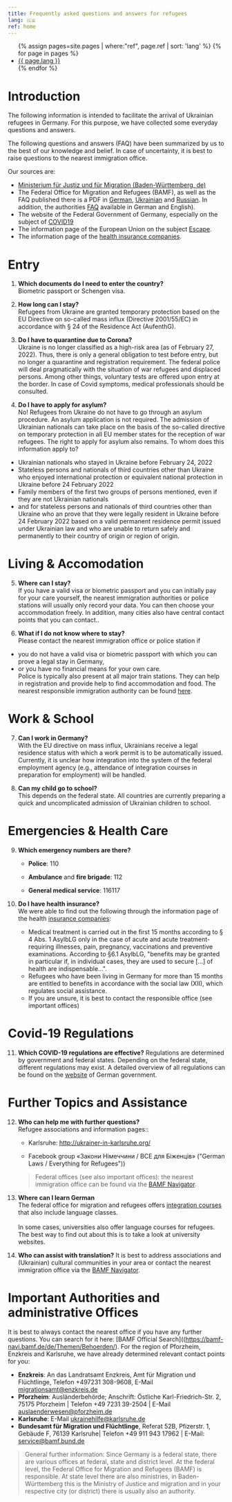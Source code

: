 ```yaml
---
title: Frequently asked questions and answers for refugees
lang: 🇬🇧
ref: home
---
```


<ul>
{% assign pages=site.pages | where:"ref", page.ref | sort: 'lang' %}
{% for page in pages %}
  <li>
    <a href="{{ page.url }}" class="{{ page.lang }}">{{ page.lang }}</a>
  </li>
{% endfor %}
</ul>


# Introduction

The following information is intended to facilitate the arrival of Ukrainian refugees in Germany. For this purpose, we have collected some everyday questions and answers.

The following questions and answers (FAQ) have been summarized by us to the best of our knowledge and belief. In case of uncertainty, it is best to raise questions to the nearest immigration office. 

Our sources are: 


  - [Ministerium für Justiz und für Migration (Baden-Württemberg,
    de)](https://www.justiz-bw.de/,Lde/Startseite/Auslaender+und+Fluechtlingspolitik/FAQ)
  - The Federal Office for Migration and Refugees (BAMF), as well as the FAQ published there is a PDF in
    [German](https://www.bamf.de/SharedDocs/Anlagen/DE/AsylFluechtlingsschutz/faq-ukraine.pdf;jsessionid=ED6AE97498A9147C1AF75EF04FF0D880.intranet381?__blob=publicationFile&v=13),
    [Ukrainian](https://www.bamf.de/SharedDocs/Anlagen/DE/AsylFluechtlingsschutz/faq-ukraine-ukr.pdf?__blob=publicationFile&v=10) and [Russian](https://www.bamf.de/SharedDocs/Anlagen/DE/AsylFluechtlingsschutz/faq-ukraine-ru.pdf?__blob=publicationFile&v=11). In addition, the authorities [FAQ](https://bamf-navi.bamf.de/de/FAQs/) available in German and English).
  - The website of the Federal Government of Germany, especially on the subject of 
    [COVID19](https://www.bundesregierung.de/breg-de/themen/coronavirus/corona-regeln-und-einschrankungen-1734724)
  - The information page of the European Union on the subject [Escape](https://ec.europa.eu/info/strategy/priorities-2019-2024/stronger-europe-world/eu-solidarity-ukraine/eu-assistance-ukraine/information-people-fleeing-war-ukraine_en).
  - The information page of the [health insurance companies](https://www.krankenkassenzentrale.de/wiki/fluechtlinge).

# Entry

  1. **Which documents do I need to enter the country?** <br>
      Biometric passport or Schengen visa.  

  2. **How long can I stay?**<br> Refugees from Ukraine are granted temporary protection based on the EU Directive on so-called mass influx (Directive 2001/55/EC) in accordance with § 24 of the Residence Act (AufenthG).

  3. **Do I have to quarantine due to Corona?**<br> Ukraine is no longer classified as a high-risk area (as of February 27, 2022). Thus, there is only a general obligation to test before entry, but no longer a quarantine and registration requirement. The federal police will deal pragmatically with the situation of war refugees and displaced persons. Among other things, voluntary tests are offered upon entry at the border. In case of Covid symptoms, medical professionals should be consulted.

  4. **Do I have to apply for asylum?** <br>No! Refugees from Ukraine do not have to go through an asylum procedure. An asylum application is not required. The admission of Ukrainian nationals can take place on the basis of the so-called directive on temporary protection in all EU member states for the reception of war refugees. The right to apply for asylum also remains. To whom does this information apply to?
  <ul>   
    <li>Ukrainian nationals who stayed in Ukraine before February 24, 2022</li>
    <li>Stateless persons and nationals of third countries other than Ukraine who enjoyed 
      international protection or equivalent national protection in Ukraine before 24 February 2022</li>
    <li>Family members of the first two groups of persons mentioned, even if they are not    
      Ukrainian nationals</li>
    <li>and for stateless persons and nationals of third countries other than Ukraine who 
      an prove that they were legally resident in Ukraine before 24 February 2022 based on a valid permanent residence permit issued under Ukrainian law and who are unable to return safely and permanently to their country of origin or region of origin.</li>
  </ul>  

# Living & Accomodation 

  5. **Where can I stay?**  
     If you have a valid visa or biometric passport and you can initially pay for your care yourself, the nearest immigration authorities or police stations will usually only record your data. You can then choose your accommodation freely. In addition, many cities also have central contact points that you can contact..

  6.  **What if I do not know where to stay?** <br>
  Please contact the nearest immigration office or police station if
  -  you do not have a valid visa or biometric passport with which you can prove a legal stay in Germany, 
  - or you have no financial means for your own care.  
  Police is typically also present at all major train stations. They can help in registration and provide help to find accommodation and food. The nearest responsible immigration authority can be found [here](https://bamf-navi.bamf.de/de/Themen/Behoerden/).

# Work & School

7.  **Can I work in Germany?**<br>With the EU directive on mass influx, Ukrainians receive a legal residence status with which a work permit is to be automatically issued. Currently, it is  unclear how integration into the system of the federal employment agency (e.g., attendance of integration courses in preparation for employment) will be handled.

8.  **Can my child go to school?**<br>This depends on the federal state. All countries are currently preparing a quick and uncomplicated admission of Ukrainian children to school.

# Emergencies & Health Care

9.  **Which emergency numbers are there?**

    -   **Police**: 110

    -   **Ambulance** and **fire brigade**: 112

    -   **General medical service**: 116117

10. **Do I have health insurance?**<br>We were able to find out the following through the information page of the health [insurance companies](https://www.krankenkassenzentrale.de/wiki/fluechtlinge):

    -   Medical treatment is carried out in the first 15 months according to § 4 Abs. 1
        AsylbLG only in the case of acute and acute treatment-requiring illnesses, pain, pregnancy, vaccinations and preventive examinations. According to §6.1 AsylbLG, "benefits may be granted in particular if, in individual cases, they are used to secure \[...\] of health are indispensable...".
    -   Refugees who have been living in Germany for more than 15 months are entitled to 
        benefits in accordance with the social law (XII), which regulates social assistance.
    -   If you are unsure, it is best to contact the responsible office (see important 
        offices)


# Covid-19 Regulations 

11. **Which COVID-19 regulations are effective?**
    Regulations are determined by government and federal states. Depending on the federal state, different regulations may exist. A detailed overview of all regulations can be found on the [website]((https://www.bundesregierung.de/breg-de/themen/coronavirus/corona-regeln-und-einschrankungen-1734724)) of German government.

# Further Topics and Assistance 

12. **Who can help me with further questions?** <br>
    Refugee associations and information pages::

    -   Karlsruhe: <http://ukrainer-in-karlsruhe.org/>

    -   Facebook group «Закони Німеччини / ВСЕ для Біженців»
        ("German Laws / Everything for Refugees"))

    > Federal offices (see also important offices): the nearest immigration
    > office can be found via the [BAMF
    > Navigator](https://bamf-navi.bamf.de/de/Themen/Behoerden/).

13. **Where can I learn German**\
    The federal office for migration and refugees offers [integration courses](https://www.bamf.de/DE/Themen/Integration/ZugewanderteTeilnehmende/Integrationskurse/integrationskurse-node.html) that also include language classes.<br><br>
    In some cases, universities also offer language courses for refugees. The best way to find out about this is to take a look at university websites.

14. **Who can assist with translation?**
It is best to address associations and (Ukrainian) cultural communities in your area or contact the nearest immigration office via the [BAMF Navigator](https://bamf-navi.bamf.de/de/Themen/Behoerden/).

# Important Authorities and administrative Offices 
It is best to always contact  the nearest office if you have any further questions. You can search for it here: [BAMF Official Search]((https://bamf-navi.bamf.de/de/Themen/Behoerden/). 
For the region of Pforzheim, Enzkreis and Karlsruhe, we have already determined relevant contact points for you:

  - **Enzkreis**: An das Landratsamt Enzkreis, Amt für Migration und Flüchtlinge, Telefon +497231 308-9608, E-Mail <migrationsamt@enzkreis.de>
  - **Pforzheim**: Ausländerbehörde; Anschrift: Östliche Karl-Friedrich-Str. 2, 75175 Pforzheim \| Telefon +49 7231 39-2504 \| E-Mail <auslaenderwesen@pforzheim.de>
  - **Karlsruhe**: E-Mail <ukrainehilfe@karlsruhe.de>
  - **Bundesamt für Migration und Flüchtlinge**, Referat 52B, Pfizerstr. 1, Gebäude F, 76139 Karlsruhe\| Telefon +49 911 943 17962 \| E-Mail: <service@bamf.bund.de>

> General further information: Since Germany is a federal state, there are various offices 
> at federal, state and district level.  At the federal level, the Federal Office for 
> Migration and Refugees (BAMF) is responsible. At state level there are also ministries, in 
> Baden-Württemberg this is the Ministry of Justice and migration and in your respective 
> city (or district) there is usually also an authority. 
